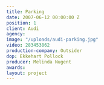 ```yaml
---
title: Parking
date: 2007-06-12 00:00:00 Z
position: 1
client: Audi
agency: 
image: "/uploads/audi-parking.jpg"
video: 283453862
production-company: Outsider
dop: Ekkehart Pollock
producer: Melinda Nugent
awards: 
layout: project
---
```


